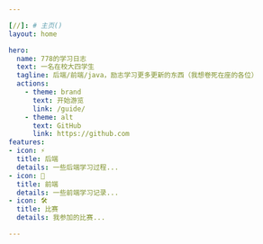 ```yaml
---

[//]: # 主页()
layout: home

hero:
  name: 778的学习日志
  text: 一名在校大四学生
  tagline: 后端/前端/java，励志学习更多更新的东西（我想卷死在座的各位）
  actions:
    - theme: brand 
      text: 开始游览
      link: /guide/
    - theme: alt
      text: GitHub
      link: https://github.com
features:
- icon: ⚡️
  title: 后端
  details: 一些后端学习过程...
- icon: 🖖
  title: 前端
  details: 一些前端学习记录...
- icon: 🛠️
  title: 比赛
  details: 我参加的比赛...

---
```

